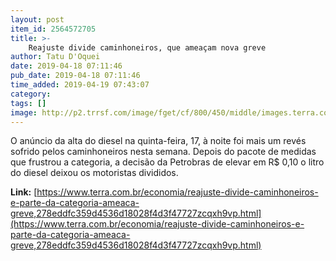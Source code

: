 ```yaml
---
layout: post
item_id: 2564572705
title: >-
    Reajuste divide caminhoneiros, que ameaçam nova greve
author: Tatu D'Oquei
date: 2019-04-18 07:11:46
pub_date: 2019-04-18 07:11:46
time_added: 2019-04-19 07:43:07
category: 
tags: []
image: http://p2.trrsf.com/image/fget/cf/800/450/middle/images.terra.com/2018/12/12/2018-12-12T233417Z_1_LYNXMPEEBB24D_RTROPTP_4_TRANSPORTES-FUX-FRETE.JPG
---
```


O anúncio da alta do diesel na quinta-feira, 17, à noite foi mais um revés sofrido pelos caminhoneiros nesta semana. Depois do pacote de medidas que frustrou a categoria, a decisão da Petrobras de elevar em R$ 0,10 o litro do diesel deixou os motoristas divididos.

**Link:** [https://www.terra.com.br/economia/reajuste-divide-caminhoneiros-e-parte-da-categoria-ameaca-greve,278eddfc359d4536d18028f4d3f47727zcqxh9vp.html](https://www.terra.com.br/economia/reajuste-divide-caminhoneiros-e-parte-da-categoria-ameaca-greve,278eddfc359d4536d18028f4d3f47727zcqxh9vp.html)

